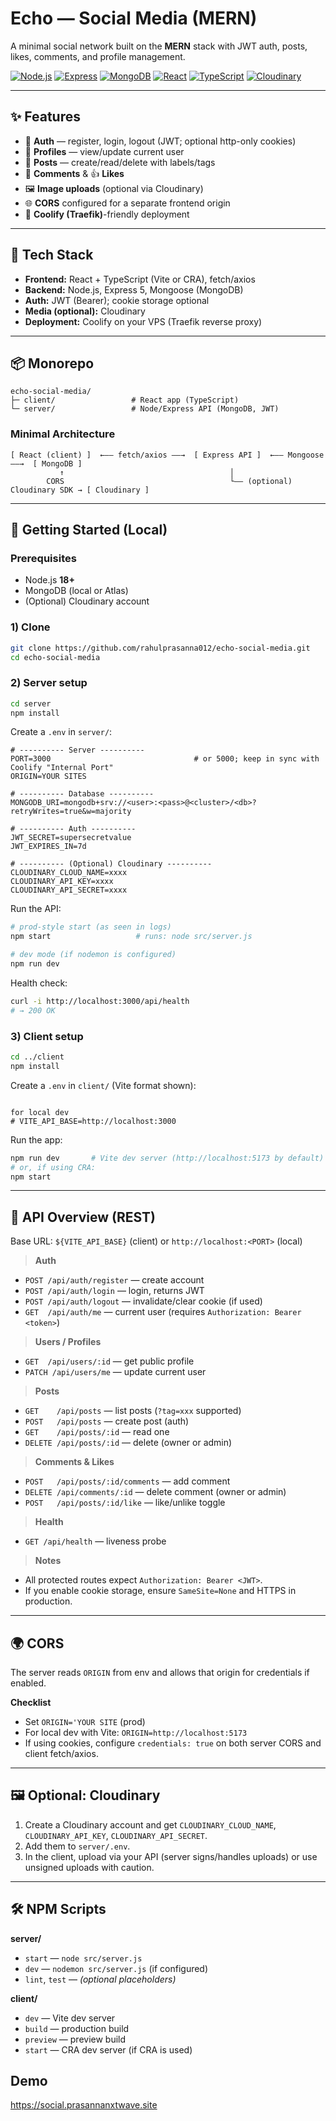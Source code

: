 # Echo — Social Media (MERN)

A minimal social network built on the **MERN** stack with JWT auth, posts, likes, comments, and profile management.



<p align="left">
  <a href="https://nodejs.org/"><img alt="Node.js" src="https://img.shields.io/badge/Node.js-18+-gray?logo=node.js"></a>
  <a href="https://expressjs.com/"><img alt="Express" src="https://img.shields.io/badge/Express-5-gray?logo=express"></a>
  <a href="https://www.mongodb.com/"><img alt="MongoDB" src="https://img.shields.io/badge/MongoDB-Atlas%2FLocal-gray?logo=mongodb"></a>
  <a href="https://react.dev/"><img alt="React" src="https://img.shields.io/badge/React-18-gray?logo=react"></a>
  <a href="https://www.typescriptlang.org/"><img alt="TypeScript" src="https://img.shields.io/badge/TypeScript-5-gray?logo=typescript"></a>
  <a href="https://cloudinary.com/"><img alt="Cloudinary" src="https://img.shields.io/badge/Cloudinary-optional-gray?logo=cloudinary"></a>
</p>

---

## ✨ Features

- 🔐 **Auth** — register, login, logout (JWT; optional http-only cookies)
- 👤 **Profiles** — view/update current user
- 📝 **Posts** — create/read/delete with labels/tags
- 💬 **Comments** & 👍 **Likes**
- 🖼️ **Image uploads** (optional via Cloudinary)
- 🌐 **CORS** configured for a separate frontend origin
- 🚀 **Coolify (Traefik)**-friendly deployment

---

## 🧱 Tech Stack

- **Frontend:** React + TypeScript (Vite or CRA), fetch/axios
- **Backend:** Node.js, Express 5, Mongoose (MongoDB)
- **Auth:** JWT (Bearer); cookie storage optional
- **Media (optional):** Cloudinary
- **Deployment:** Coolify on your VPS (Traefik reverse proxy)

---

## 📦 Monorepo

```
echo-social-media/
├─ client/                 # React app (TypeScript)
└─ server/                 # Node/Express API (MongoDB, JWT)
```

### Minimal Architecture

```
[ React (client) ]  ←—— fetch/axios ——→  [ Express API ]  ←—— Mongoose ——→  [ MongoDB ]
           ↑                                     │
        CORS                                     └—— (optional) Cloudinary SDK → [ Cloudinary ]
```

---

## 🚀 Getting Started (Local)

### Prerequisites
- Node.js **18+**
- MongoDB (local or Atlas)
- (Optional) Cloudinary account

### 1) Clone
```bash
git clone https://github.com/rahulprasanna012/echo-social-media.git
cd echo-social-media
```

### 2) Server setup
```bash
cd server
npm install
```

Create a `.env` in `server/`:
```env
# ---------- Server ----------
PORT=3000                                # or 5000; keep in sync with Coolify "Internal Port"
ORIGIN=YOUR SITES

# ---------- Database ----------
MONGODB_URI=mongodb+srv://<user>:<pass>@<cluster>/<db>?retryWrites=true&w=majority

# ---------- Auth ----------
JWT_SECRET=supersecretvalue
JWT_EXPIRES_IN=7d

# ---------- (Optional) Cloudinary ----------
CLOUDINARY_CLOUD_NAME=xxxx
CLOUDINARY_API_KEY=xxxx
CLOUDINARY_API_SECRET=xxxx
```

Run the API:
```bash
# prod-style start (as seen in logs)
npm start                   # runs: node src/server.js

# dev mode (if nodemon is configured)
npm run dev
```

Health check:
```bash
curl -i http://localhost:3000/api/health
# → 200 OK
```

### 3) Client setup
```bash
cd ../client
npm install
```

Create a `.env` in `client/` (Vite format shown):
```env

for local dev
# VITE_API_BASE=http://localhost:3000
```

Run the app:
```bash
npm run dev       # Vite dev server (http://localhost:5173 by default)
# or, if using CRA:
npm start
```

---

## 🔌 API Overview (REST)

Base URL: `${VITE_API_BASE}` (client) or `http://localhost:<PORT>` (local)

> **Auth**
- `POST /api/auth/register` — create account
- `POST /api/auth/login` — login, returns JWT
- `POST /api/auth/logout` — invalidate/clear cookie (if used)
- `GET  /api/auth/me` — current user (requires `Authorization: Bearer <token>`)

> **Users / Profiles**
- `GET  /api/users/:id` — get public profile
- `PATCH /api/users/me` — update current user

> **Posts**
- `GET    /api/posts` — list posts (`?tag=xxx` supported)
- `POST   /api/posts` — create post (auth)
- `GET    /api/posts/:id` — read one
- `DELETE /api/posts/:id` — delete (owner or admin)

> **Comments & Likes**
- `POST   /api/posts/:id/comments` — add comment
- `DELETE /api/comments/:id` — delete comment (owner or admin)
- `POST   /api/posts/:id/like` — like/unlike toggle

> **Health**
- `GET /api/health` — liveness probe

> **Notes**
- All protected routes expect `Authorization: Bearer <JWT>`.
- If you enable cookie storage, ensure `SameSite=None` and HTTPS in production.

---

## 🌍 CORS

The server reads `ORIGIN` from env and allows that origin for credentials if enabled.

**Checklist**  
- Set `ORIGIN='YOUR SITE` (prod)  
- For local dev with Vite: `ORIGIN=http://localhost:5173`  
- If using cookies, configure `credentials: true` on both server CORS and client fetch/axios.

---

## 🖼️ Optional: Cloudinary

1. Create a Cloudinary account and get `CLOUDINARY_CLOUD_NAME`, `CLOUDINARY_API_KEY`, `CLOUDINARY_API_SECRET`.
2. Add them to `server/.env`.
3. In the client, upload via your API (server signs/handles uploads) or use unsigned uploads with caution.

---

## 🛠️ NPM Scripts

**server/**
- `start` — `node src/server.js`
- `dev` — `nodemon src/server.js` (if configured)
- `lint`, `test` — *(optional placeholders)*

**client/**
- `dev` — Vite dev server
- `build` — production build
- `preview` — preview build
- `start` — CRA dev server (if CRA is used)

## Demo 
https://social.prasannanxtwave.site